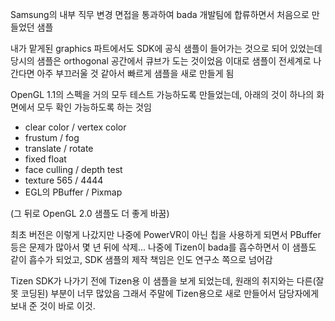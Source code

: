 Samsung의 내부 직무 변경 면접을 통과하여 bada 개발팀에 합류하면서 처음으로 만들었던 샘플

내가 맡게된 graphics 파트에서도 SDK에 공식 샘플이 들어가는 것으로 되어 있었는데 당시의 샘플은 orthogonal 공간에서 큐브가 도는 것이었음
이대로 샘플이 전세계로 나간다면 아주 부끄러울 것 같아서 빠르게 샘플을 새로 만들게 됨

OpenGL 1.1의 스펙을 거의 모두 테스트 가능하도록 만들었는데, 아래의 것이 하나의 화면에서 모두 확인 가능하도록 하는 것임

- clear color / vertex color
- frustum / fog
- translate / rotate
- fixed float
- face culling / depth test
- texture 565 / 4444
- EGL의 PBuffer / Pixmap

(그 뒤로 OpenGL 2.0 샘플도 더 좋게 바꿈)

최초 버전은 이렇게 나갔지만 나중에 PowerVR이 아닌 칩을 사용하게 되면서 PBuffer 등은 문제가 많아서 몇 년 뒤에 삭제...
나중에 Tizen이 bada를 흡수하면서 이 샘플도 같이 흡수가 되었고, SDK 샘플의 제작 책임은 인도 연구소 쪽으로 넘어감

Tizen SDK가 나가기 전에 Tizen용 이 샘플을 보게 되었는데, 원래의 취지와는 다른(잘 못 코딩된) 부분이 너무 많았음
그래서 주말에 Tizen용으로 새로 만들어서 담당자에게 보내 준 것이 바로 이것.
